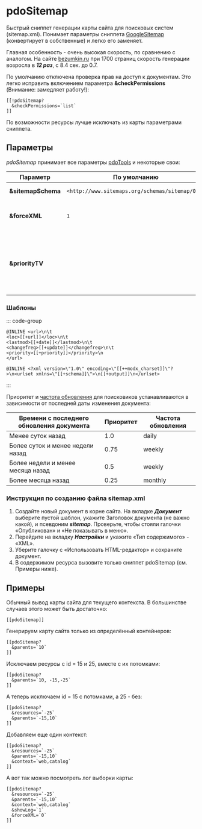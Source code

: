 # pdoSitemap

Быстрый сниппет генерации карты сайта для поисковых систем (sitemap.xml). Понимает параметры сниппета [GoogleSitemap][1] (конвертирует в собственные) и легко его заменяет.

Главная особенность - очень высокая скорость, по сравнению с аналогом. На сайте [bezumkin.ru][2] при 1700 страниц скорость генерации возросла в ***12 раз***, с 8.4 сек. до 0.7.

По умолчанию отключена проверка прав на доступ к документам. Это легко исправить включением параметра **&checkPermissions** (Внимание: замедляет работу!):

```modx
[[!pdoSitemap?
  &checkPermissions=`list`
]]
```

По возможности ресурсы лучше исключать из карты параметрами сниппета.

## Параметры

*pdoSitemap* принимает все параметры [pdoTools][3] и некоторые свои:

| Параметр           | По умолчанию                                    | Описание                                                                                                           |
|--------------------|-------------------------------------------------|--------------------------------------------------------------------------------------------------------------------|
| **&sitemapSchema** | `<http://www.sitemaps.org/schemas/sitemap/0.9>` | Схема карты сайта.                                                                                                 |
| **&forceXML**      | `1`                                             | Принудительно выводить страницу как XML.                                                                           |
| **&priorityTV**    |                                                 | Дополнительное поле, в котором указывается [приоритет][4] документа. Нужно добавить его в параметр **&includeTVs** |

### Шаблоны

::: code-group

```modx [&tpl]
@INLINE <url>\n\t
<loc>[[+url]]</loc>\n\t
<lastmod>[[+date]]</lastmod>\n\t
<changefreq>[[+update]]</changefreq>\n\t
<priority>[[+priority]]</priority>\n
</url>
```

```modx [&tplWrapper]
@INLINE <?xml version=\"1.0\" encoding=\"[[++modx_charset]]\"?>\n<urlset xmlns=\"[[+schema]]\">\n[[+output]]\n</urlset>
```
:::

Приоритет и [частота обновления][5] для поисковиков устанавливаются в зависимости от последней даты изменения документа:

| Времени с последнего обновления документа | Приоритет | Частота обновления |
|-------------------------------------------|-----------|--------------------|
| Менее суток назад                         | 1.0       | daily              |
| Более суток и менее недели назад          | 0.75      | weekly             |
| Более недели и менее месяца назад         | 0.5       | weekly             |
| Более месяца назад                        | 0.25      | monthly            |

### Инструкция по созданию файла sitemap.xml

1. Создайте новый документ в корне сайта. На вкладке ***Документ*** выберите пустой шаблон, укажите Заголовок документа (не важно какой), и псевдоним ***sitemap***. Проверьте, чтобы стояли галочки «Опубликован» и «Не показывать в меню».
2. Перейдите на вкладку ***Настройки*** и укажите «Тип содержимого» - «XML».
3. Уберите галочку с «Использовать HTML-редактор» и сохраните документ.
4. В содержимом ресурса вызовите только сниппет pdoSitemap (см. Примеры ниже).

## Примеры

Обычный вывод карты сайта для текущего контекста. В большинстве случаев этого может быть достаточно:

```modx
[[pdoSitemap]]
```

Генерируем карту сайта только из определённый контейнеров:

```modx
[[pdoSitemap?
  &parents=`10`
]]
```

Исключаем ресурсы с id = 15 и 25, вместе с их потомками:

```modx
[[pdoSitemap?
  &parents=`10, -15,-25`
]]
```

А теперь исключаем id = 15 с потомками, а 25 - без:

```modx
[[pdoSitemap?
  &resources=`-25`
  &parents=`-15,10`
]]
```

Добавляем еще один контекст:

```modx
[[pdoSitemap?
  &resources=`-25`
  &parents=`-15,10`
  &context=`web,catalog`
]]
```

А вот так можно посмотреть лог выборки карты:

```modx
[[pdoSitemap?
  &resources=`-25`
  &parents=`-15,10`
  &context=`web,catalog`
  &showLog=`1`
  &forceXML=`0`
]]
```

[1]: http://rtfm.modx.com/extras/revo/googlesitemap
[2]: http://bezumkin.ru/sitemap.xml
[3]: /components/pdotools/general-properties
[4]: http://www.sitemaps.org/ru/protocol.html#prioritydef
[5]: http://www.sitemaps.org/ru/protocol.html#changefreqdef
